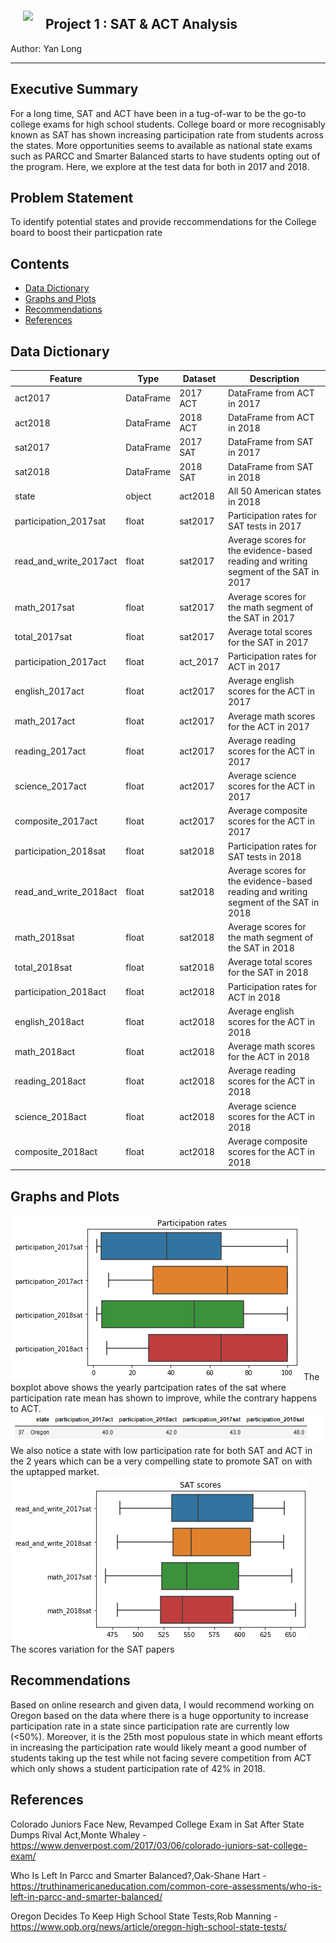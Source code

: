 <img src="http://imgur.com/1ZcRyrc.png" style="float: left; margin: 20px; height: 25px">

## Project 1 : SAT & ACT Analysis

Author: Yan Long

---


## Executive Summary
For a long time, SAT and ACT have been in a tug-of-war to be the go-to college exams for high school students. College board or more recognisably known as SAT has shown increasing participation rate from students across the states. More opportunities seems to available as national state exams such as PARCC and Smarter Balanced starts to have students opting out of the program. Here, we explore at the test data for both in 2017 and 2018.

## Problem Statement
To identify potential states and provide reccommendations for the College board to boost their particpation rate

## Contents
- [Data Dictionary](#Data-Dictionary)
- [Graphs and Plots](#Graphs-and-Plots)
- [Recommendations](#Recommendations)
- [References](#References)

## Data Dictionary
|Feature|Type|Dataset|Description|
|---|---|---|---|
|act2017|DataFrame|2017 ACT|DataFrame from ACT in 2017|
|act2018|DataFrame|2018 ACT|DataFrame from ACT in 2018|
|sat2017|DataFrame|2017 SAT|DataFrame from SAT in 2017|
|sat2018|DataFrame|2018 SAT|DataFrame from SAT in 2018|
|state|object|act2018|All 50 American states in 2018|
|participation_2017sat|float|sat2017|Participation rates for SAT tests in 2017| 
|read_and_write_2017act|float|sat2017|Average scores for the evidence-based reading and writing segment of the SAT in 2017| 
|math_2017sat|float|sat2017|Average scores for the math segment of the SAT in 2017| 
|total_2017sat|float|sat2017|Average total scores for the SAT in 2017|
|participation_2017act|float|act_2017|Participation rates for ACT in 2017| 
|english_2017act|float|act2017|Average english scores for the ACT in 2017| 
|math_2017act|float|act2017|Average math scores for the ACT in 2017| 
|reading_2017act|float|act2017|Average reading scores for the ACT in 2017|
|science_2017act|float|act2017|Average science scores for the ACT in 2017| 
|composite_2017act|float|act2017|Average composite scores for the ACT in 2017| 
|participation_2018sat|float|sat2018|Participation rates for SAT tests in 2018| 
|read_and_write_2018act|float|sat2018|Average scores for the evidence-based reading and writing segment of the SAT in 2018| 
|math_2018sat|float|sat2018|Average scores for the math segment of the SAT in 2018| 
|total_2018sat|float|sat2018|Average total scores for the SAT in 2018|
|participation_2018act|float|act2018|Participation rates for ACT in 2018| 
|english_2018act|float|act2018|Average english scores for the ACT in 2018| 
|math_2018act|float|act2018|Average math scores for the ACT in 2018| 
|reading_2018act|float|act2018|Average reading scores for the ACT in 2018|
|science_2018act|float|act2018|Average science scores for the ACT in 2018| 
|composite_2018act|float|act2018|Average composite scores for the ACT in 2018| 

## Graphs and Plots
![](assets/participation.png)
The boxplot above shows the yearly partcipation rates of the sat where participation rate mean has shown to improve, while the contrary happens to ACT.
![](assets/oregon.png) 
We also notice a state with low participation rate for both SAT and ACT in the 2 years which can be a very compelling state to promote SAT on with the uptapped market.
![](assets/sat_score.png)
The scores variation for the SAT papers

## Recommendations
Based on online research and given data, I would recommend working on Oregon based on the data where there is a huge opportunity to increase participation rate in a state since participation rate are currently low (<50%). Moreover, it is the 25th most populous state in which meant efforts in increasing the participation rate would likely meant a good number of students taking up the test while not facing severe competition from ACT which only shows a student participation rate of 42% in 2018.

## References
Colorado Juniors Face New, Revamped College Exam in Sat After State Dumps Rival Act,Monte Whaley - https://www.denverpost.com/2017/03/06/colorado-juniors-sat-college-exam/ 


Who Is Left In Parcc and Smarter Balanced?,Oak-Shane Hart - https://truthinamericaneducation.com/common-core-assessments/who-is-left-in-parcc-and-smarter-balanced/


Oregon Decides To Keep High School State Tests,Rob Manning - https://www.opb.org/news/article/oregon-high-school-state-tests/

